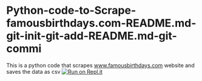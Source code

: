 # Python-code-to-Scrape-famousbirthdays.com-README.md-git-init-git-add-README.md-git-commi
This is a python code that scrapes www.famousbirthdays.com website and saves the data as csv
[![Run on Repl.it](https://repl.it/badge/github/zombimann/Python-code-to-Scrape-famousbirthdays.com-README.md-git-init-git-add-README.md-git-commi)](https://repl.it/github/zombimann/Python-code-to-Scrape-famousbirthdays.com-README.md-git-init-git-add-README.md-git-commi)